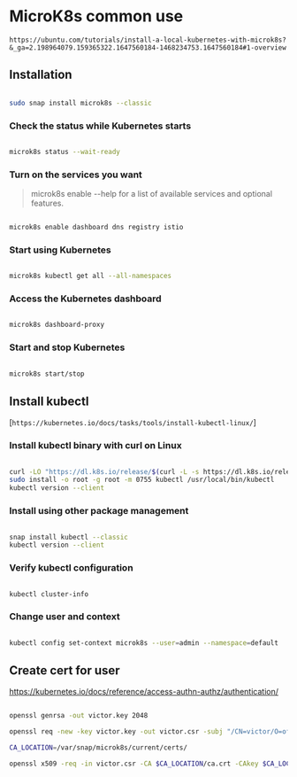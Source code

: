 # MicroK8s common use

`https://ubuntu.com/tutorials/install-a-local-kubernetes-with-microk8s?&_ga=2.198964079.159365322.1647560184-1468234753.1647560184#1-overview`

## Installation

```bash

sudo snap install microk8s --classic 

```

### Check the status while Kubernetes starts

```bash

microk8s status --wait-ready

```

### Turn on the services you want

> microk8s enable --help for a list of available services and optional features.

```bash

microk8s enable dashboard dns registry istio 

```

### Start using Kubernetes

```bash

microk8s kubectl get all --all-namespaces 

```

### Access the Kubernetes dashboard

```bash

microk8s dashboard-proxy

```

### Start and stop Kubernetes

```bash

microk8s start/stop

```

## Install kubectl

[`https://kubernetes.io/docs/tasks/tools/install-kubectl-linux/`]

### Install kubectl binary with curl on Linux

```bash

curl -LO "https://dl.k8s.io/release/$(curl -L -s https://dl.k8s.io/release/stable.txt)/bin/linux/amd64/kubectl"
sudo install -o root -g root -m 0755 kubectl /usr/local/bin/kubectl
kubectl version --client

```

### Install using other package management

```bash

snap install kubectl --classic
kubectl version --client

```

### Verify kubectl configuration

```bash

kubectl cluster-info

```

### Change user and context

```bash

kubectl config set-context microk8s --user=admin --namespace=default

```

## Create cert for user

<https://kubernetes.io/docs/reference/access-authn-authz/authentication/>



```bash

openssl genrsa -out victor.key 2048 

openssl req -new -key victor.key -out victor.csr -subj "/CN=victor/O=office"

CA_LOCATION=/var/snap/microk8s/current/certs/

openssl x509 -req -in victor.csr -CA $CA_LOCATION/ca.crt -CAkey $CA_LOCATION/ca.key -CAcreateserial -out victor.crt -days 500

```
